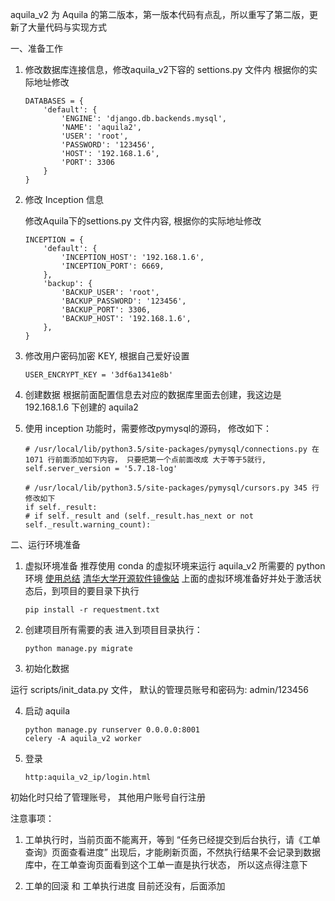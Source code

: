 aquila_v2 为 Aquila 的第二版本，第一版本代码有点乱，所以重写了第二版，更新了大量代码与实现方式



 一、准备工作

1. 修改数据库连接信息，修改aquila_v2下容的 settions.py 文件内
    根据你的实际地址修改
    ```
    DATABASES = {
        'default': {
            'ENGINE': 'django.db.backends.mysql',
            'NAME': 'aquila2',
            'USER': 'root',
            'PASSWORD': '123456',
            'HOST': '192.168.1.6',
            'PORT': 3306
        }
    }
    ```

2. 修改 Inception 信息

    修改Aquila下的settions.py 文件内容, 根据你的实际地址修改

    ```
    INCEPTION = {
        'default': {
            'INCEPTION_HOST': '192.168.1.6',
            'INCEPTION_PORT': 6669,
        },
        'backup': {
            'BACKUP_USER': 'root',
            'BACKUP_PASSWORD': '123456',
            'BACKUP_PORT': 3306,
            'BACKUP_HOST': '192.168.1.6',
        },
    }
    ```

3. 修改用户密码加密 KEY, 根据自己爱好设置
    ```
    USER_ENCRYPT_KEY = '3df6a1341e8b'
    ```

4. 创建数据
    根据前面配置信息去对应的数据库里面去创建，我这边是 192.168.1.6 下创建的 aquila2

5. 使用 inception 功能时，需要修改pymysql的源码， 修改如下：
    ```
    # /usr/local/lib/python3.5/site-packages/pymysql/connections.py 在1071 行前面添加如下内容， 只要把第一个点前面改成 大于等于5就行,
    self.server_version = '5.7.18-log'

    # /usr/local/lib/python3.5/site-packages/pymysql/cursors.py 345 行修改如下
    if self._result:
    # if self._result and (self._result.has_next or not self._result.warning_count):
    ```

二、运行环境准备
1. 虚拟环境准备
推荐使用 conda 的虚拟环境来运行 aquila_v2 所需要的 python 环境
[使用总结](http://python.jobbole.com/86236/)
[清华大学开源软件镜像站](https://mirror.tuna.tsinghua.edu.cn/help/anaconda/)
上面的虚拟环境准备好并处于激活状态后，到项目的要目录下执行
    ```
    pip install -r requestment.txt
    ```

2. 创建项目所有需要的表
进入到项目目录执行：
    ```
    python manage.py migrate
    ```
3. 初始化数据

运行 scripts/init_data.py 文件， 默认的管理员账号和密码为: admin/123456

4. 启动 aquila
    ```
    python manage.py runserver 0.0.0.0:8001
    celery -A aquila_v2 worker
    ```

5. 登录
   ```
   http:aquila_v2_ip/login.html
   ```

初始化时只给了管理账号， 其他用户账号自行注册

注意事项：

1. 工单执行时，当前页面不能离开，等到 “任务已经提交到后台执行，请《工单查询》页面查看进度” 出现后，才能刷新页面，不然执行结果不会记录到数据库中，在工单查询页面看到这个工单一直是执行状态， 所以这点得注意下

2. 工单的回滚 和 工单执行进度 目前还没有，后面添加